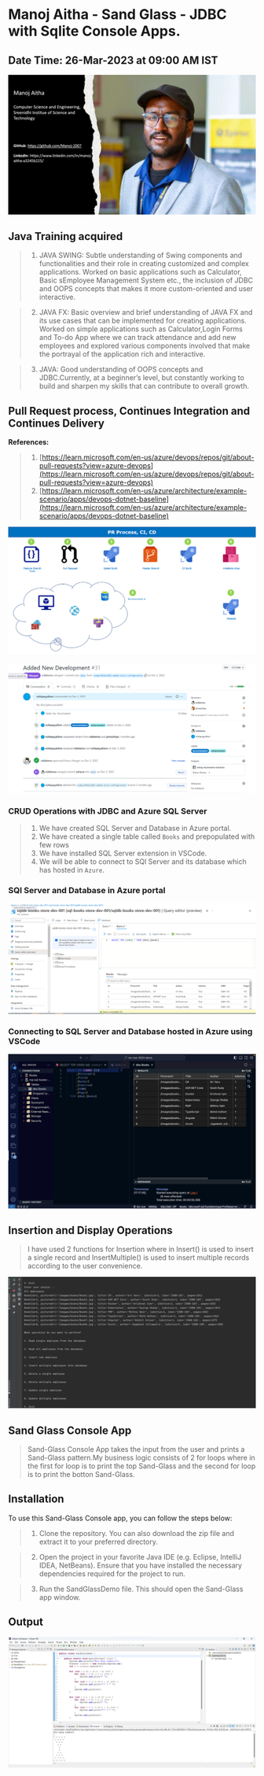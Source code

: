 # Manoj Aitha - Sand Glass - JDBC with Sqlite Console Apps.

## Date Time: 26-Mar-2023 at 09:00 AM IST



![Manoj Aitha |150x150](./Documentation/Images/FirstSlide.PNG)

## Java Training acquired
> 1. JAVA SWING: Subtle understanding of Swing components and functionalities and their role in creating customized and complex applications. Worked on basic applications such as Calculator, Basic sEmployee Management System etc., the inclusion of JDBC and OOPS concepts that makes it more custom-oriented and user interactive.
 
> 2. JAVA FX: Basic overview and brief understanding of JAVA FX and its use cases that can be implemented for creating applications. Worked on simple applications such as Calculator,Login Forms and To-do App where we can track attendance and add new employees and explored various components involved that make the portrayal of the application rich and interactive.
 
> 3. JAVA: Good understanding of OOPS concepts and JDBC.Currently, at a beginner’s level, but constantly working to build and sharpen my skills that can contribute to overall growth.

## Pull Request process, Continues Integration and Continues Delivery

**References:**
> 1. [https://learn.microsoft.com/en-us/azure/devops/repos/git/about-pull-requests?view=azure-devops](https://learn.microsoft.com/en-us/azure/devops/repos/git/about-pull-requests?view=azure-devops)
> 1. [https://learn.microsoft.com/en-us/azure/architecture/example-scenario/apps/devops-dotnet-baseline](https://learn.microsoft.com/en-us/azure/architecture/example-scenario/apps/devops-dotnet-baseline)



![Sql Azure|150x150](./Documentation/Images/PR-CI-CD1.PNG)


![Sql Azure|150x150](./Documentation/Images/PRinGitHub.PNG)



### CRUD Operations with JDBC and Azure SQL Server

> 1. We have created SQL Server and Database in Azure portal.
> 1. We have created a single table called `Books` and prepopulated with few rows 
> 1. We have installed SQL Server extension in VSCode.
> 1. We will be able to connect to SQl Server and its database which has hosted in `Azure`.

### SQl Server and Database in Azure portal

![Sql Azure|150x150](./Documentation/Images/SqlAzure.PNG)



### Connecting to SQL Server and Database hosted in Azure using VSCode

![Sql Azure|150x150](./Documentation/Images/ConnectingSqlServerUsingVSCode.PNG)




## Insertion and Display Operations

> I have used 2 functions for Insertion where in Insert() is used to insert a single record and InsertMultiple() is used to insert multiple records according to the user convenience.



![Sql Azure|150x150](./Documentation/Images/CRUD.PNG)



## Sand Glass Console App

> Sand-Glass Console App takes the input from the user and prints a Sand-Glass pattern.My business logic consists of 2 for loops where in the first for loop is to print the top Sand-Glass and the second for loop is to print the botton Sand-Glass.


## Installation

To use this Sand-Glass Console app, you can follow the steps below:

> 1. Clone the repository. You can also download the zip file and extract it to your preferred directory.

> 2. Open the project in your favorite Java IDE (e.g. Eclipse, IntelliJ IDEA, NetBeans). Ensure that you have installed the necessary dependencies required for the project to run.

> 3. Run the SandGlassDemo file. This should open the Sand-Glass app window. 


## Output


![Output|150x150](./Documentation/Images/SandGlassOutput.PNG)










